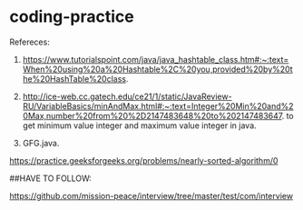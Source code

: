 # coding-practice
Refereces:

1. https://www.tutorialspoint.com/java/java_hashtable_class.htm#:~:text=When%20using%20a%20Hashtable%2C%20you,provided%20by%20the%20HashTable%20class.
2. http://ice-web.cc.gatech.edu/ce21/1/static/JavaReview-RU/VariableBasics/minAndMax.html#:~:text=Integer%20Min%20and%20Max,number%20from%20%2D2147483648%20to%202147483647. to get minimum value integer and maximum value integer in java.

3. GFG.java. 

https://practice.geeksforgeeks.org/problems/nearly-sorted-algorithm/0


##HAVE TO FOLLOW:


https://github.com/mission-peace/interview/tree/master/test/com/interview
